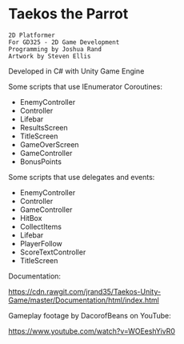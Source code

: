 Taekos the Parrot
==========================
	2D Platformer
	For GD325 - 2D Game Development
	Programming by Joshua Rand
	Artwork by Steven Ellis
Developed in C# with Unity Game Engine

Some scripts that use IEnumerator Coroutines:
- EnemyController
- Controller
- Lifebar
- ResultsScreen
- TitleScreen
- GameOverScreen
- GameController
- BonusPoints

Some scripts that use delegates and events:
- EnemyController
- Controller
- GameController
- HitBox
- CollectItems
- Lifebar
- PlayerFollow
- ScoreTextController
- TitleScreen

Documentation:

https://cdn.rawgit.com/jrand35/Taekos-Unity-Game/master/Documentation/html/index.html

Gameplay footage by DacorofBeans on YouTube:

https://www.youtube.com/watch?v=WOEeshYivR0
